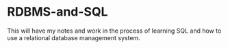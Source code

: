 # RDBMS-and-SQL
This will have my notes and work in the process of learning SQL and how to use a relational database management system.
